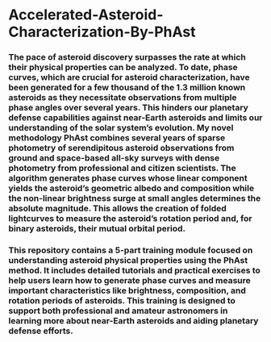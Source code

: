# **Accelerated-Asteroid-Characterization-By-PhAst**
### The pace of asteroid discovery surpasses the rate at which their physical properties can be analyzed. To date, phase curves, which are crucial for asteroid characterization, have been generated for a few thousand of the 1.3 million known asteroids as they necessitate observations from multiple phase angles over several years. This hinders our planetary defense capabilities against near-Earth asteroids and limits our understanding of the solar system’s evolution. My novel methodology PhAst combines several years of sparse photometry of serendipitous asteroid observations from ground and space-based all-sky surveys with dense photometry from professional and citizen scientists. The algorithm generates phase curves whose linear component yields the asteroid’s geometric albedo and composition while the non-linear brightness surge at small angles determines the absolute magnitude. This allows the creation of folded lightcurves to measure the asteroid’s rotation period and, for binary asteroids, their mutual orbital period. 
### This repository contains a 5-part training module focused on understanding asteroid physical properties using the PhAst method. It includes detailed tutorials and practical exercises to help users learn how to generate phase curves and measure important characteristics like brightness, composition, and rotation periods of asteroids. This training is designed to support both professional and amateur astronomers in learning more about near-Earth asteroids and aiding planetary defense efforts.

